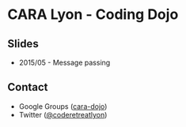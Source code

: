 # CARA Lyon - Coding Dojo
## Slides

 - 2015/05 - Message passing

## Contact
- Google Groups ([cara-dojo](https://groups.google.com/forum/?hl=fr#!forum/cara-dojo))
- Twitter ([@coderetreatlyon](https://twitter.com/coderetreatlyon))
